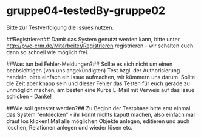 gruppe04-testedBy-gruppe02
==========================
Bitte zur Testverfolgung die Issues nutzen.

##Registrieren##
Damit das System genutzt werden kann, bitte unter http://pwc-crm.de/Mitarbeiter/Registrieren registrieren - wir schalten euch dann so schnell wie möglich frei.

##Was tun bei Fehler-Meldungen?##
Sollte es sich nicht um einen beabsichtigen (von uns angekündigten) Test bzgl. der Authorisierung handeln, bitte einfach ein Issue aufmachen, wir kümmern uns darum. Sollte die Zeit aber knapp sein und dieser Fehler das Testen für euch gerade zu unmöglich machen, am besten eine Kurze E-Mail mit Verweis auf das Issue schicken - Danke!

##Wie soll getestet werden?##
Zu Beginn der Testphase bitte erst einmal das System "entdecken" - ihr könnt nichts kaputt machen, also einfach mal drauf los klicken! Mal alle möglichen Objekte anlegen, editieren und auch löschen, Relationen anlegen und wieder lösen etc.
